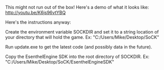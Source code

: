 This might not run out of the box!
Here's a demo of what it looks like:
http://youtu.be/K6js96vtYBQ

Here's the instructions anyway:

Create the environment variable SOCKDIR and set it to a string location of your directory that will hold the game.
Ex: "C:/Users/Mike/Desktop/SoCK"

Run update.exe to get the latest code (and possibly data in the future).

Copy the EsenthelEngine SDK into the root directory of SOCKDIR.
Ex: "C:/Users/Mike/Desktop/SoCK/EsenthelEngineSDK"
